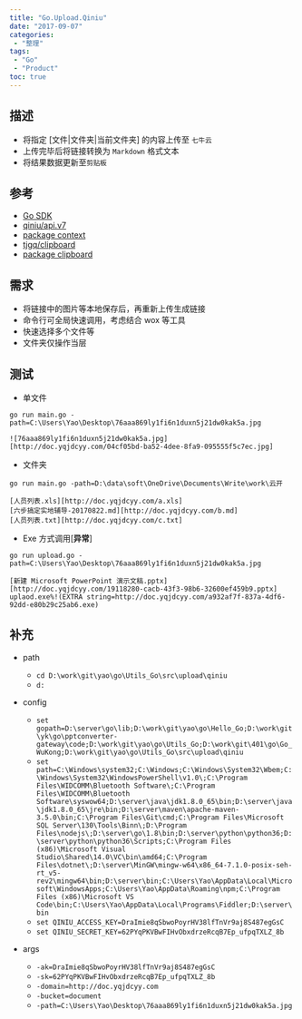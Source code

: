 ```yaml
---
title: "Go.Upload.Qiniu"
date: "2017-09-07"
categories:
 - "整理"
tags:
 - "Go"
 - "Product"
toc: true
---
```



## 描述
- 将指定 [文件|文件夹|当前文件夹] 的内容上传至 `七牛云`
- 上传完毕后将链接转换为 `Markdown` 格式文本
- 将结果数据更新至`剪贴板`

## 参考
- [Go SDK](https://developer.qiniu.com/kodo/sdk/1238/go)
- [qiniu/api.v7](https://github.com/qiniu/api.v7)
- [package context](https://godoc.org/golang.org/x/net/context)
- [tjgq/clipboard](https://github.com/tjgq/clipboard)
- [package clipboard](https://godoc.org/github.com/tjgq/clipboard)

## 需求
- 将链接中的图片等本地保存后，再重新上传生成链接
- 命令行可全局快速调用，考虑结合 wox 等工具
- 快速选择多个文件等
- 文件夹仅操作当层


## 测试
- 单文件
```
go run main.go -path=C:\Users\Yao\Desktop\76aaa869ly1fi6n1duxn5j21dw0kak5a.jpg

![76aaa869ly1fi6n1duxn5j21dw0kak5a.jpg][http://doc.yqjdcyy.com/04cf05bd-ba52-4dee-8fa9-095555f5c7ec.jpg]
```

- 文件夹
```
go run main.go -path=D:\data\soft\OneDrive\Documents\Write\work\云开

[人员列表.xls][http://doc.yqjdcyy.com/a.xls]
[六步搞定实地辅导-20170822.md][http://doc.yqjdcyy.com/b.md]
[人员列表.txt][http://doc.yqjdcyy.com/c.txt]
```

- Exe 方式调用[**异常**]
```
go run upload.go -path=C:\Users\Yao\Desktop\76aaa869ly1fi6n1duxn5j21dw0kak5a.jpg

[新建 Microsoft PowerPoint 演示文稿.pptx][http://doc.yqjdcyy.com/19118280-cacb-43f3-98b6-32600ef459b9.pptx]
uplaod.exe%!(EXTRA string=http://doc.yqjdcyy.com/a932af7f-837a-4df6-92dd-e80b29c25ab6.exe)
```
## 补充

- path
	- `cd D:\work\git\yao\go\Utils_Go\src\upload\qiniu`
	- `d:`

- config
	- `set gopath=D:\server\go\lib;D:\work\git\yao\go\Hello_Go;D:\work\git\yk\go\pptconverter-gateway\code;D:\work\git\yao\go\Utils_Go;D:\work\git\401\go\Go_WuKong;D:\work\git\yao\go\Utils_Go\src\upload\qiniu`
	- `set path=C:\Windows\system32;C:\Windows;C:\Windows\System32\Wbem;C:\Windows\System32\WindowsPowerShell\v1.0\;C:\Program Files\WIDCOMM\Bluetooth Software\;C:\Program Files\WIDCOMM\Bluetooth Software\syswow64;D:\server\java\jdk1.8.0_65\bin;D:\server\java\jdk1.8.0_65\jre\bin;D:\server\maven\apache-maven-3.5.0\bin;C:\Program Files\Git\cmd;C:\Program Files\Microsoft SQL Server\130\Tools\Binn\;D:\Program Files\nodejs\;D:\server\go\1.8\bin;D:\server\python\python36;D:\server\python\python36\Scripts;C:\Program Files (x86)\Microsoft Visual Studio\Shared\14.0\VC\bin\amd64;C:\Program Files\dotnet\;D:\server\MinGW\mingw-w64\x86_64-7.1.0-posix-seh-rt_v5-rev2\mingw64\bin;D:\server\bin;C:\Users\Yao\AppData\Local\Microsoft\WindowsApps;C:\Users\Yao\AppData\Roaming\npm;C:\Program Files (x86)\Microsoft VS Code\bin;C:\Users\Yao\AppData\Local\Programs\Fiddler;D:\server\bin`
	- `set QINIU_ACCESS_KEY=DraImie8qSbwoPoyrHV38lfTnVr9aj8S487egGsC`
	- `set QINIU_SECRET_KEY=62PYqPKVBwFIHvObxdrzeRcqB7Ep_ufpqTXLZ_8b`

- args
	- `-ak=DraImie8qSbwoPoyrHV38lfTnVr9aj8S487egGsC`
	- `-sk=62PYqPKVBwFIHvObxdrzeRcqB7Ep_ufpqTXLZ_8b`
	- `-domain=http://doc.yqjdcyy.com`
	- `-bucket=document`
	- `-path=C:\Users\Yao\Desktop\76aaa869ly1fi6n1duxn5j21dw0kak5a.jpg`
